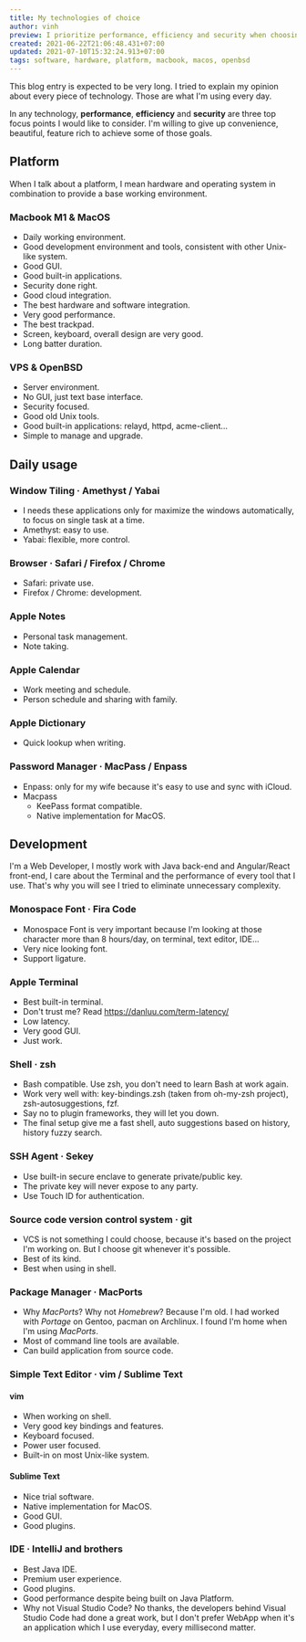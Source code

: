 ```yaml
---
title: My technologies of choice
author: vinh
preview: I prioritize performance, efficiency and security when choosing hardware, software and service...
created: 2021-06-22T21:06:48.431+07:00
updated: 2021-07-10T15:32:24.913+07:00
tags: software, hardware, platform, macbook, macos, openbsd
---
```


This blog entry is expected to be very long. I tried to explain my opinion about every piece of technology. Those are what I'm using every day.

In any technology, **performance**, **efficiency** and **security** are three top focus points I would like to consider. I'm willing to give up convenience, beautiful, feature rich to achieve some of those goals.

## Platform

When I talk about a platform, I mean hardware and operating system in combination to provide a base working environment.

### Macbook M1 & MacOS

* Daily working environment.
* Good development environment and tools, consistent with other Unix-like system.
* Good GUI.
* Good built-in applications.
* Security done right.
* Good cloud integration.
* The best hardware and software integration.
* Very good performance.
* The best trackpad.
* Screen, keyboard, overall design are very good.
* Long batter duration.

### VPS & OpenBSD

* Server environment.
* No GUI, just text base interface.
* Security focused.
* Good old Unix tools.
* Good built-in applications: relayd, httpd, acme-client...
* Simple to manage and upgrade.

## Daily usage

### Window Tiling · Amethyst / Yabai

* I needs these applications only for maximize the windows automatically, to focus on single task at a time.
* Amethyst: easy to use.
* Yabai: flexible, more control.

### Browser · Safari / Firefox / Chrome

* Safari: private use.
* Firefox / Chrome: development.

### Apple Notes

* Personal task management.
* Note taking.

### Apple Calendar

* Work meeting and schedule.
* Person schedule and sharing with family.

### Apple Dictionary

* Quick lookup when writing.

### Password Manager · MacPass / Enpass

* Enpass: only for my wife because it's easy to use and sync with iCloud.
* Macpass
  * KeePass format compatible.
  * Native implementation for MacOS.

## Development

I'm a Web Developer, I mostly work with Java back-end and Angular/React front-end, I care about the Terminal and the performance of every tool that I use. That's why you will see I tried to eliminate unnecessary complexity.

### Monospace Font · Fira Code

* Monospace Font is very important because I'm looking at those character more than 8 hours/day, on terminal, text editor, IDE...
* Very nice looking font.
* Support ligature.

### Apple Terminal

* Best built-in terminal.
* Don't trust me? Read <https://danluu.com/term-latency/>
* Low latency.
* Very good GUI.
* Just work.

### Shell · zsh

* Bash compatible. Use zsh, you don't need to learn Bash at work again.
* Work very well with: key-bindings.zsh (taken from oh-my-zsh project), zsh-autosuggestions, fzf.
* Say no to plugin frameworks, they will let you down.
* The final setup give me a fast shell, auto suggestions based on history, history fuzzy search.

### SSH Agent · Sekey

* Use built-in secure enclave to generate private/public key.
* The private key will never expose to any party.
* Use Touch ID for authentication.

### Source code version control system · git

* VCS is not something I could choose, because it's based on the project I'm working on. But I choose git whenever it's possible.
* Best of its kind.
* Best when using in shell.

### Package Manager · MacPorts

* Why *MacPorts*? Why not *Homebrew*? Because I'm old. I had worked with *Portage* on Gentoo, pacman on Archlinux. I found I'm home when I'm using *MacPorts*.
* Most of command line tools are available.
* Can build application from source code.

### Simple Text Editor · vim / Sublime Text

#### vim

* When working on shell.
* Very good key bindings and features.
* Keyboard focused.
* Power user focused.
* Built-in on most Unix-like system.

#### Sublime Text

* Nice trial software.
* Native implementation for MacOS.
* Good GUI.
* Good plugins.

### IDE · IntelliJ and brothers

* Best Java IDE.
* Premium user experience.
* Good plugins.
* Good performance despite being built on Java Platform.
* Why not Visual Studio Code? No thanks, the developers behind Visual Studio Code had done a great work, but I don't prefer WebApp when it's an application which I use everyday, every millisecond matter.

